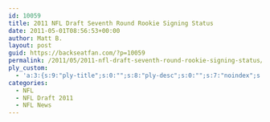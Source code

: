 ```yaml
---
id: 10059
title: 2011 NFL Draft Seventh Round Rookie Signing Status
date: 2011-05-01T08:56:53+00:00
author: Matt B.
layout: post
guid: https://backseatfan.com/?p=10059
permalink: /2011/05/2011-nfl-draft-seventh-round-rookie-signing-status/
ply_custom:
  - 'a:3:{s:9:"ply-title";s:0:"";s:8:"ply-desc";s:0:"";s:7:"noindex";s:0:"";}'
categories:
  - NFL
  - NFL Draft 2011
  - NFL News
---
```


<div class="entry">
</div>
